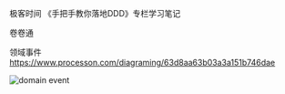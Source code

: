 极客时间 《手把手教你落地DDD》专栏学习笔记

卷卷通

领域事件
<https://www.processon.com/diagraming/63d8aa63b03a3a151b746dae>

![domain event](https://www.processon.com/diagraming/63d8aa63b03a3a151b746dae)
